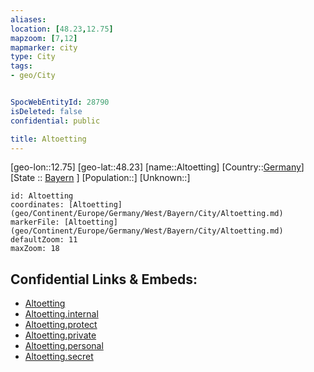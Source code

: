 ```yaml
---
aliases: 
location: [48.23,12.75]
mapzoom: [7,12] 
mapmarker: city 
type: City
tags:
- geo/City


SpocWebEntityId: 28790
isDeleted: false
confidential: public

title: Altoetting
---
```

[geo-lon::12.75]
[geo-lat::48.23]
[name::Altoetting]
[Country::[Germany](geo/Continent/Europe/Germany.md)]
[State :: [Bayern](geo/Continent/Europe/Germany/West/Bayern.md) ]
[Population::]
[Unknown::]


```leaflet
id: Altoetting
coordinates: [Altoetting](geo/Continent/Europe/Germany/West/Bayern/City/Altoetting.md)
markerFile: [Altoetting](geo/Continent/Europe/Germany/West/Bayern/City/Altoetting.md)
defaultZoom: 11 
maxZoom: 18
```


## Confidential Links & Embeds: 
- [Altoetting](../../../../../../../../_public/geo/Continent/Europe/Germany/West/Bayern/City/Altoetting.md) 
- [Altoetting.internal](../../../../../../../../_internal/geo/Continent/Europe/Germany/West/Bayern/City/Altoetting.internal.md) 
- [Altoetting.protect](../../../../../../../../_protect/geo/Continent/Europe/Germany/West/Bayern/City/Altoetting.protect.md) 
- [Altoetting.private](../../../../../../../../_private/geo/Continent/Europe/Germany/West/Bayern/City/Altoetting.private.md) 
- [Altoetting.personal](../../../../../../../../_personal/geo/Continent/Europe/Germany/West/Bayern/City/Altoetting.personal.md) 
- [Altoetting.secret](../../../../../../../../_secret/geo/Continent/Europe/Germany/West/Bayern/City/Altoetting.secret.md) 

